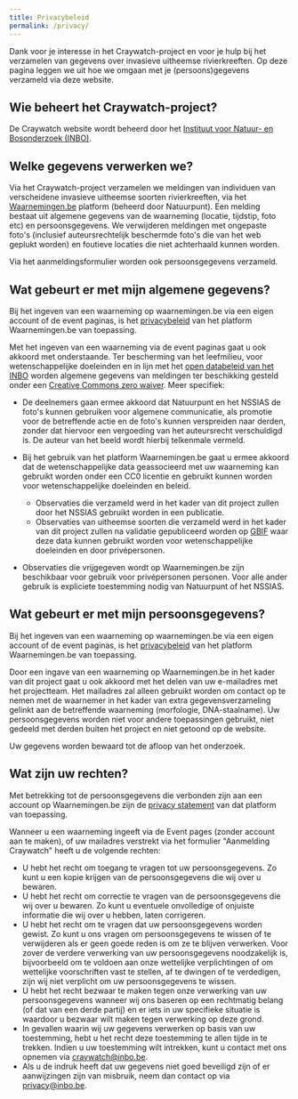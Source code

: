 ```yaml
---
title: Privacybeleid
permalink: /privacy/
---
```


Dank voor je interesse in het Craywatch-project en voor je hulp bij het verzamelen van gegevens over invasieve uitheemse rivierkreeften. Op deze pagina leggen we uit hoe we omgaan met je (persoons)gegevens verzameld via deze website.

## Wie beheert het Craywatch-project?

De Craywatch website wordt beheerd door het [Instituut voor Natuur- en Bosonderzoek (INBO)](https://www.vlaanderen.be/inbo/home/).

## Welke gegevens verwerken we?

Via het Craywatch-project verzamelen we meldingen van individuen van verscheidene invasieve uitheemse soorten rivierkreeften, via het [Waarnemingen.be](https://waarnemingen.be/) platform (beheerd door Natuurpunt). Een melding bestaat uit algemene gegevens van de waarneming (locatie, tijdstip, foto etc) en persoonsgegevens. We verwijderen meldingen met ongepaste foto's (inclusief auteursrechtelijk beschermde foto's die van het web geplukt worden) en foutieve locaties die niet achterhaald kunnen worden.

Via het aanmeldingsformulier worden ook persoonsgegevens verzameld.

## Wat gebeurt er met mijn algemene gegevens?

Bij het ingeven van een waarneming op waarnemingen.be via een eigen account of de event paginas, is het [privacybeleid](https://waarnemingen.be/pages/privacy/) van het platform Waarnemingen.be van toepassing.

Met het ingeven van een waarneming via de event paginas gaat u ook akkoord met onderstaande. Ter bescherming van het leefmilieu, voor wetenschappelijke doeleinden en in lijn met het [open databeleid van het INBO](https://www.vlaanderen.be/inbo/opendatabeleid/) worden algemene gegevens van meldingen ter beschikking gesteld onder een [Creative Commons zero waiver](https://creativecommons.org/publicdomain/zero/1.0/deed.nl). Meer specifiek:

- De deelnemers gaan ermee akkoord dat Natuurpunt en het NSSIAS de foto's kunnen gebruiken voor algemene communicatie, als promotie voor de betreffende actie en de foto's kunnen verspreiden naar derden, zonder dat hiervoor een vergoeding van het auteursrecht verschuldigd is. De auteur van het beeld wordt hierbij telkenmale vermeld.

- Bij het gebruik van het platform Waarnemingen.be gaat u ermee akkoord dat de wetenschappelijke data geassocieerd met uw waarneming kan gebruikt worden onder een CC0 licentie en gebruikt kunnen worden voor wetenschappelijke doeleinden en beleid.

	- Observaties die verzameld werd in het kader van dit project zullen door het NSSIAS gebruikt worden in een publicatie.
	- Observaties van uitheemse soorten die verzameld werd in het kader van dit project zullen na validatie gepubliceerd worden op [GBIF](https://www.gbif.org/) waar deze data kunnen gebruikt worden voor wetenschappelijke doeleinden en door privépersonen.

- Observaties die vrijgegeven wordt op Waarnemingen.be zijn beschikbaar voor gebruik voor privépersonen personen. Voor alle ander gebruik is expliciete toestemming nodig van Natuurpunt of het NSSIAS.

## Wat gebeurt er met mijn persoonsgegevens?

Bij het ingeven van een waarneming op waarnemingen.be via een eigen account of de event paginas, is het [privacybeleid](https://waarnemingen.be/pages/privacy/) van het platform Waarnemingen.be van toepassing.

Door een ingave van een waarneming op Waarnemingen.be in het kader van dit project gaat u ook akkoord met het delen van uw e-mailadres met het projectteam. Het mailadres zal alleen gebruikt worden om contact op te nemen met de waarnemer in het kader van extra gegevensverzameling gelinkt aan de betreffende waarneming (morfologie, DNA-staalname). Uw persoonsgegevens worden niet voor andere toepassingen gebruikt, niet gedeeld met derden buiten het project en niet getoond op de website.

Uw gegevens worden bewaard tot de afloop van het onderzoek.

## Wat zijn uw rechten?

Met betrekking tot de persoonsgegevens die verbonden zijn aan een account op Waarnemingen.be zijn de [privacy statement](https://waarnemingen.be/pages/privacy/) van dat platform van toepassing.

Wanneer u een waarneming ingeeft via de Event pages (zonder account aan te maken), of uw mailadres verstrekt via het formulier "Aanmelding Craywatch" heeft u de volgende rechten:

- U hebt het recht om toegang te vragen tot uw persoonsgegevens. Zo kunt u een kopie krijgen van de persoonsgegevens die wij over u bewaren.
- U hebt het recht om correctie te vragen van de persoonsgegevens die wij over u bewaren. Zo kunt u eventuele onvolledige of onjuiste informatie die wij over u hebben, laten corrigeren.
- U hebt het recht om te vragen dat uw persoonsgegevens worden gewist. Zo kunt u ons vragen om persoonsgegevens te wissen of te verwijderen als er geen goede reden is om ze te blijven verwerken. Voor zover de verdere verwerking van uw persoonsgegevens noodzakelijk is, bijvoorbeeld om te voldoen aan onze wettelijke verplichtingen of om wettelijke voorschriften vast te stellen, af te dwingen of te verdedigen, zijn wij niet verplicht om uw persoonsgegevens te wissen.
- U hebt het recht bezwaar te maken tegen onze verwerking van uw persoonsgegevens wanneer wij ons baseren op een rechtmatig belang (of dat van een derde partij) en er iets in uw specifieke situatie is waardoor u bezwaar wilt maken tegen verwerking op deze grond.
- In gevallen waarin wij uw gegevens verwerken op basis van uw toestemming, hebt u het recht deze toestemming te allen tijde in te trekken. Indien u uw toestemming wilt intrekken, kunt u contact met ons opnemen via <craywatch@inbo.be>.
- Als u de indruk heeft dat uw gegevens niet goed beveiligd zijn of er aanwijzingen zijn van misbruik, neem dan contact op via <privacy@inbo.be>. 

